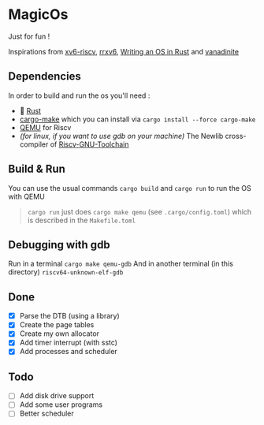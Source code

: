 # MagicOs

Just for fun !

Inspirations from [xv6-riscv](https://github.com/mit-pdos/xv6-riscv), [rrxv6](https://github.com/yodalee/rrxv6), [Writing an OS in Rust](https://os.phil-opp.com) and [vanadinite](https://github.com/repnop/vanadinite)

## Dependencies

In order to build and run the os you'll need :
- 🦀 [Rust](https://www.rust-lang.org/tools/install)
- [cargo-make](https://github.com/sagiegurari/cargo-make) which you can install via `cargo install --force cargo-make`
- [QEMU](https://www.qemu.org/download/) for Riscv
- *(for linux, if you want to use gdb on your machine)* The Newlib cross-compiler of [Riscv-GNU-Toolchain](https://github.com/riscv-collab/riscv-gnu-toolchain)

## Build & Run

You can use the usual commands `cargo build` and `cargo run` to run the OS with QEMU

> `cargo run` just does `cargo make qemu` (see `.cargo/config.toml`) which is described in the `Makefile.toml`

## Debugging with gdb

Run in a terminal `cargo make qemu-gdb`
And in another terminal (in this directory) `riscv64-unknown-elf-gdb`

## Done

- [x] Parse the DTB (using a library)
- [x] Create the page tables
- [x] Create my own allocator
- [x] Add timer interrupt (with sstc)
- [x] Add processes and scheduler

## Todo

- [ ] Add disk drive support
- [ ] Add some user programs
- [ ] Better scheduler
